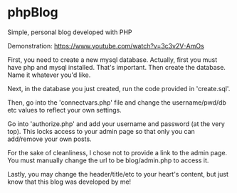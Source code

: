 # phpBlog
Simple, personal blog developed with PHP

Demonstration: https://www.youtube.com/watch?v=3c3v2V-AmOs

First, you need to create a new mysql database. Actually, first you must have php and mysql installed. That's important. Then create the database. Name it whatever you'd like.

Next, in the database you just created, run the code provided in 'create.sql'.

Then, go into the 'connectvars.php' file and change the username/pwd/db etc values to reflect your own settings.

Go into 'authorize.php' and add your username and password (at the very top). This locks access to your admin page so that only you can add/remove your own posts.

For the sake of cleanliness, I chose not to provide a link to the admin page. You must manually change the url to be blog/admin.php to access it.

Lastly, you may change the header/title/etc to your heart's content, but just know that this blog was developed by me!
